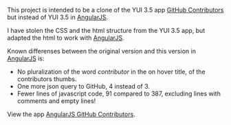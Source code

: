 This project is intended to be a clone of the YUI 3.5 app
[GitHub Contributors](http://yuilibrary.com/yui/docs/app/app-contributors.html)
but instead of YUI 3.5 in [AngularJS](http://angularjs.org/).

I have stolen the CSS and the html structure from the YUI 3.5 app, but
adapted the html to work with [AngularJS](http://angularjs.org/).

Known differenses between the original version and this version in
[AngularJS](http://angularjs.org/) is:

* No pluralization of the word _contributor_ in the on hover title, of
  the contributors thumbs.
* One more json query to GitHub, 4 instead of 3.
* Fewer lines of javascript code, 91 compared to 387, excluding lines
  with comments and empty lines!

View the app [AngularJS GitHub Contributors](http://daha.github.com/angularJS-github-contributors).
